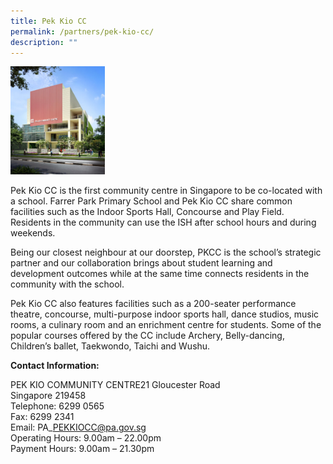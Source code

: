 ```yaml
---
title: Pek Kio CC
permalink: /partners/pek-kio-cc/
description: ""
---
```

<img src="/images/pkcc.png" style="width:30%">

Pek Kio CC is the first community centre in Singapore to be co-located with a school. Farrer Park Primary School and Pek Kio CC share common facilities such as the Indoor Sports Hall, Concourse and Play Field. Residents in the community can use the ISH after school hours and during weekends.  

  

Being our closest neighbour at our doorstep, PKCC is the school’s strategic partner and our collaboration brings about student learning and development outcomes while at the same time connects residents in the community with the school.  

  

Pek Kio CC also features facilities such as a 200-seater performance theatre, concourse, multi-purpose indoor sports hall, dance studios, music rooms, a culinary room and an enrichment centre for students. Some of the popular courses offered by the CC include Archery, Belly-dancing, Children’s ballet, Taekwondo, Taichi and Wushu.  

  

**Contact Information:**

PEK KIO COMMUNITY CENTRE21 Gloucester Road<br>
Singapore 219458<br>
Telephone: 6299 0565<br>
Fax: 6299 2341<br>
Email: PA\_PEKKIOCC@pa.gov.sg<br>
Operating Hours: 9.00am – 22.00pm<br>
Payment Hours: 9.00am – 21.30pm